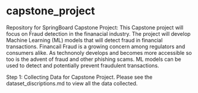 # capstone_project
Repository for SpringBoard Capstone Project: 
This Capstone project will focus on Fraud detection in the finanacial industry. The project will develop Machine Learning (ML) models that will detect fraud in financial transactions. Financail Fraud is a growing concern among regulators and consumers alike. As technonoly develops and becomes more accessible so too is the advent of fraud and other phishing scams. ML models can be used to detect and potentially prevent fraudulent transactions. 

Step 1: Collecting Data for Capstone Project. Please see the dataset_discriptions.md to view all the data collected. 

